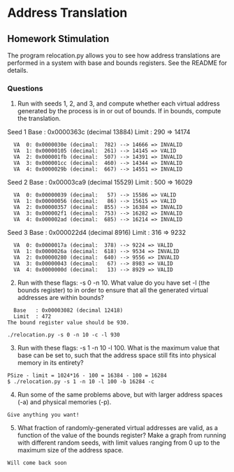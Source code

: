 # Address Translation 

## Homework Stimulation 
The program relocation.py allows you to see how address translations are performed in a system with base and bounds registers. See the README for details.

### Questions 
1. Run with seeds 1, 2, and 3, and compute whether each virtual address generated by the process is in or out of bounds. If in bounds, compute the translation.

Seed 1
  Base   : 0x0000363c (decimal 13884)
  Limit  : 290 => 14174 
```
  VA  0: 0x0000030e (decimal:  782) --> 14666 => INVALID 
  VA  1: 0x00000105 (decimal:  261) --> 14145 => VALID
  VA  2: 0x000001fb (decimal:  507) --> 14391 => INVALID
  VA  3: 0x000001cc (decimal:  460) --> 14344 => INVALID 
  VA  4: 0x0000029b (decimal:  667) --> 14551 => INVALID 
```

Seed 2 
  Base   : 0x00003ca9 (decimal 15529)
  Limit  : 500 => 16029
```
  VA  0: 0x00000039 (decimal:   57) --> 15586 => VALID
  VA  1: 0x00000056 (decimal:   86) --> 15615 => VALID 
  VA  2: 0x00000357 (decimal:  855) --> 16384 => INVALID 
  VA  3: 0x000002f1 (decimal:  753) --> 16282 => INVALID 
  VA  4: 0x000002ad (decimal:  685) --> 16214 => INVALID 
```

Seed 3 
  Base   : 0x000022d4 (decimal 8916)
  Limit  : 316 => 9232 
```
  VA  0: 0x0000017a (decimal:  378) --> 9224 => VALID
  VA  1: 0x0000026a (decimal:  618) --> 9534 => INVALID 
  VA  2: 0x00000280 (decimal:  640) --> 9556 => INVALID 
  VA  3: 0x00000043 (decimal:   67) --> 8983 => VALID 
  VA  4: 0x0000000d (decimal:   13) --> 8929 => VALID 

```

2. Run with these flags: -s 0 -n 10. What value do you have set
-l (the bounds register) to in order to ensure that all the generated
virtual addresses are within bounds?
```
  Base   : 0x00003082 (decimal 12418)
  Limit  : 472
The bound register value should be 930. 
```

```
./relocation.py -s 0 -n 10 -c -l 930
```

3. Run with these flags: -s 1 -n 10 -l 100. What is the maximum value that base can be set to, such that the address space still
fits into physical memory in its entirety?
```
PSize - limit = 1024*16 - 100 = 16384 - 100 = 16284
$ ./relocation.py -s 1 -n 10 -l 100 -b 16284 -c
```

4. Run some of the same problems above, but with larger address
spaces (-a) and physical memories (-p).
```
Give anything you want! 
```

5. What fraction of randomly-generated virtual addresses are valid,
as a function of the value of the bounds register? Make a graph
from running with different random seeds, with limit values ranging from 0 up to the maximum size of the address space.
```
Will come back soon
```